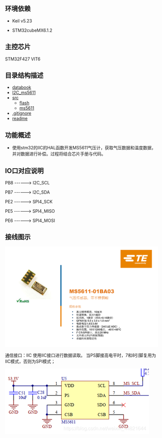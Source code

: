 ## 环境依赖

+ Keil v5.23

+ STM32cubeMX6.1.2

## 主控芯片

STM32F427 VIT6


## 目录结构描述

* [databook]()
* [I2C_ms5611]()
* [src]()
	+ [flash]()
	+ [ms5611]()
* [.gitignore]()
* [readme]()


## 功能概述

- 使用stm32的IIC的HAL函数开发MS5611气压计，获取气压数据和温度数据，并对数据进行补偿。过程将结合芯片手册与代码。

## IO口对应说明

PB8     ------> I2C_SCL

PB7     ------> I2C_SDA

PE2     ------> SPI4_SCK

PE5     ------> SPI4_MISO

PE6     ------> SPI4_MOSI

## 接线图示

![image](https://github.com/liyunyi1936/Air-Pressure-sensor/blob/master/images/ms5611.png)

通信接口：IIC
使用IIC接口进行数据读取。
当PS脚接高电平时，7和8引脚复用为IIC模式，否则为SPI模式；

![image](https://github.com/liyunyi1936/Air-Pressure-sensor/blob/master/images/chip.png)





